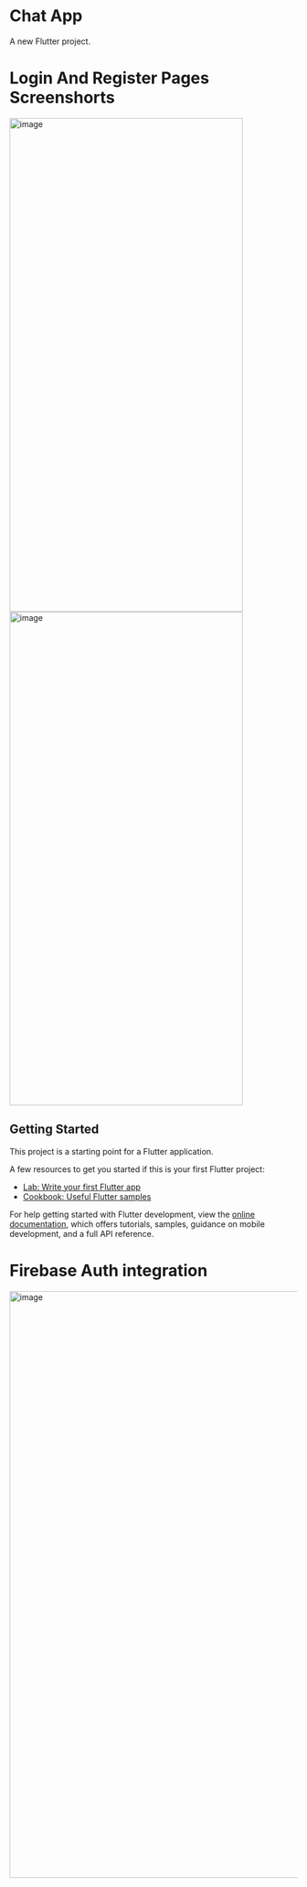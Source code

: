 # Chat App

A new Flutter project.

# Login And Register Pages Screenshorts
<img width="408" height="864" alt="image" src="https://github.com/user-attachments/assets/fedfc2b3-458d-49a2-b773-abed0ac429f9" />
<img width="408" height="864" alt="image" src="https://github.com/user-attachments/assets/a4869184-9334-4969-80c9-fdef8455da38" /> 



## Getting Started

This project is a starting point for a Flutter application.

A few resources to get you started if this is your first Flutter project:

- [Lab: Write your first Flutter app](https://docs.flutter.dev/get-started/codelab)
- [Cookbook: Useful Flutter samples](https://docs.flutter.dev/cookbook)

For help getting started with Flutter development, view the
[online documentation](https://docs.flutter.dev/), which offers tutorials,
samples, guidance on mobile development, and a full API reference.
# Firebase Auth integration
<img width="1905" height="1027" alt="image" src="https://github.com/user-attachments/assets/957c07bc-866e-4fc6-9d16-fa7dc4b5a319" />

